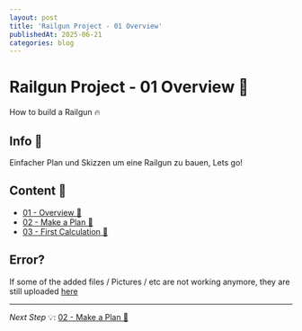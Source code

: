 ```yaml
---
layout: post
title: 'Railgun Project - 01 Overview'
publishedAt: 2025-06-21
categories: blog
---
```


# Railgun Project - 01 Overview 🧰

How to build a Railgun 🔥

## Info 🚨

Einfacher Plan und Skizzen um eine Railgun zu bauen, Lets go!

## Content 💾

- [01 - Overview 🧰]()
- [02 - Make a Plan 📝](rail-gun-project-02)
- [03 - First Calculation 🟰](rail-gun-project-03)

## Error?

If some of the added files / Pictures / etc are not working anymore,
they are still uploaded [here](https://gist.github.com/ShadowDara/f6a13aad46148a25a62b4091a07f57c9)

---

*Next Step* 💡: [02 - Make a Plan 📝](rail-gun-project-02)